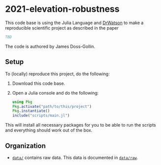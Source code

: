 # 2021-elevation-robustness

This code base is using the Julia Language and [DrWatson](https://juliadynamics.github.io/DrWatson.jl/stable/) to make a reproducible scientific project as described in the paper

```bibtex
TBD
```

The code is authored by James Doss-Gollin.

## Setup

To (locally) reproduce this project, do the following:

1. Download this code base.
1. Open a Julia console and do the following:

   ```julia
   using Pkg
   Pkg.activate("path/to/this/project")
   Pkg.instantiate()
   include("scripts/main.jl")
   ```

This will install all necessary packages for you to be able to run the scripts and everything should work out of the box.

## Organization

* [`data/`](data/) contains raw data. This data is documented in [`data/raw`](data/raw/).
